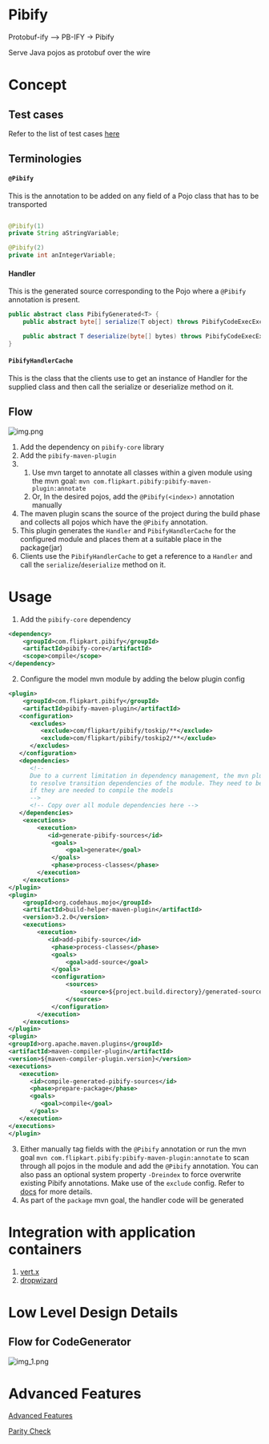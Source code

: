 # Pibify

Protobuf-ify --> PB-IFY -> Pibify

Serve Java pojos as protobuf over the wire

# Concept

## Test cases

Refer to the list of test cases [here](pibify-core/src/main/java/com/flipkart/pibify/serde/serde.md)

## Terminologies

#### `@Pibify`
This is the annotation to be added on any field of a Pojo class that has to be transported

```java

@Pibify(1)
private String aStringVariable;

@Pibify(2)
private int anIntegerVariable;
```

#### Handler
This is the generated source corresponding to the Pojo where a `@Pibify` annotation is present.

```java
public abstract class PibifyGenerated<T> {
    public abstract byte[] serialize(T object) throws PibifyCodeExecException;

    public abstract T deserialize(byte[] bytes) throws PibifyCodeExecException;
}
```

#### `PibifyHandlerCache`
This is the class that the clients use to get an instance of Handler for the supplied class and then call the serialize or deserialize method on it.

## Flow

![img.png](flow.png)

1. Add the dependency on `pibify-core` library
2. Add the `pibify-maven-plugin`
2.
   1. Use mvn target to annotate all classes within a given module using the mvn goal:
      `mvn com.flipkart.pibify:pibify-maven-plugin:annotate`
   1. Or, In the desired pojos, add the `@Pibify(<index>)` annotation manually
3. The maven plugin scans the source of the project during the build phase and collects all pojos which have the
   `@Pibify` annotation.
4. This plugin generates the `Handler` and `PibifyHandlerCache` for the configured module and places them at a suitable place in the package(jar)
5. Clients use the `PibifyHandlerCache` to get a reference to a `Handler` and call the `serialize`/`deserialize` method
   on it.


# Usage
1. Add the `pibify-core` dependency
```xml
<dependency>
    <groupId>com.flipkart.pibify</groupId>
    <artifactId>pibify-core</artifactId>
    <scope>compile</scope>
</dependency>

```
2. Configure the model mvn module by adding the below plugin config
```xml
<plugin>
    <groupId>com.flipkart.pibify</groupId>
    <artifactId>pibify-maven-plugin</artifactId>
   <configuration>
      <excludes>
         <exclude>com/flipkart/pibify/toskip/**</exclude>
         <exclude>com/flipkart/pibify/toskip2/**</exclude>
      </excludes>
   </configuration>
   <dependencies>
      <!-- 
      Due to a current limitation in dependency management, the mvn plugin will not be able 
      to resolve transition dependencies of the module. They need to be copied over explicitly, 
      if they are needed to compile the models   
      -->
      <!-- Copy over all module dependencies here -->
   </dependencies>
    <executions>
        <execution>
           <id>generate-pibify-sources</id>
            <goals>
                <goal>generate</goal>
            </goals>
            <phase>process-classes</phase>
        </execution>
    </executions>
</plugin>
<plugin>
    <groupId>org.codehaus.mojo</groupId>
    <artifactId>build-helper-maven-plugin</artifactId>
    <version>3.2.0</version>
    <executions>
        <execution>
           <id>add-pibify-source</id>
            <phase>process-classes</phase>
            <goals>
                <goal>add-source</goal>
            </goals>
            <configuration>
                <sources>
                    <source>${project.build.directory}/generated-sources/pibify</source>
                </sources>
            </configuration>
        </execution>
    </executions>
</plugin>
<plugin>
<groupId>org.apache.maven.plugins</groupId>
<artifactId>maven-compiler-plugin</artifactId>
<version>${maven-compiler-plugin.version}</version>
<executions>
   <execution>
      <id>compile-generated-pibify-sources</id>
      <phase>prepare-package</phase>
      <goals>
         <goal>compile</goal>
      </goals>
   </execution>
</executions>
</plugin>
```

3. Either manually tag fields with the `@Pibify` annotation or run the mvn goal
   `mvn com.flipkart.pibify:pibify-maven-plugin:annotate` to scan through all pojos in the module and add the `@Pibify`
   annotation. You can also pass an optional system property `-Dreindex` to force overwrite existing Pibify annotations.
   Make use of the `exclude` config. Refer
   to [docs](https://maven.apache.org/plugins/maven-resources-plugin/examples/include-exclude.html) for more details.
4. As part of the `package` mvn goal, the handler code will be generated

# Integration with application containers

1. [vert.x](vertx.md)
2. [dropwizard](dropwizard.md)

# Low Level Design Details

## Flow for CodeGenerator

![img_1.png](codegenflow.png)

# Advanced Features

[Advanced Features](AdvancedFeatures.md)

[Parity Check](ParityCheck.md)